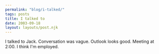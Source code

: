 ```yaml
---
permalink: "blog/i-talked/"
tags: posts
title: I talked to
date: 2003-09-18
layout: layouts/post.njk
---
```


I talked to Jack. Conversation was vague. Outlook looks good. Meeting at 2:00. I think I'm employed.